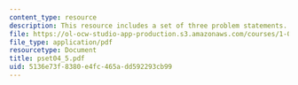 ```yaml
---
content_type: resource
description: This resource includes a set of three problem statements.
file: https://ol-ocw-studio-app-production.s3.amazonaws.com/courses/1-050-solid-mechanics-fall-2004/5136e73f8380e4fc465add592293cb99_pset04_5.pdf
file_type: application/pdf
resourcetype: Document
title: pset04_5.pdf
uid: 5136e73f-8380-e4fc-465a-dd592293cb99
---
```

